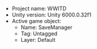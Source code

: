 <!-- UNITY CODE ASSIST INSTRUCTIONS START -->
- Project name: WWITD
- Unity version: Unity 6000.0.32f1
- Active game object:
  - Name: SaveManager
  - Tag: Untagged
  - Layer: Default
<!-- UNITY CODE ASSIST INSTRUCTIONS END -->